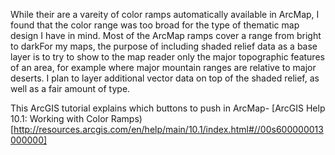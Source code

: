 While their are a vareity of color ramps automatically available in ArcMap, I found that the color range was too broad for the type of thematic map design I have in mind.  Most of the ArcMap ramps cover a range from bright to darkFor my maps, the purpose of including shaded relief data as a base layer is to try to show to the map reader only the major topographic features of an area, for example where major mountain ranges are relative to major deserts.  I plan to layer additional vector data on top of the shaded relief, as well as a fair amount of type.  

This ArcGIS tutorial explains which buttons to push in ArcMap- [ArcGIS Help 10.1: Working with Color Ramps)[http://resources.arcgis.com/en/help/main/10.1/index.html#//00s600000013000000]
